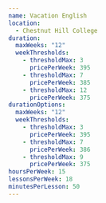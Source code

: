 ```yaml
---
name: Vacation English
location:
  - Chestnut Hill College
duration:
  maxWeeks: "12"
  weekThresholds:
    - thresholdMax: 3
      pricePerWeek: 395
    - thresholdMax: 7
      pricePerWeek: 385
    - thresholdMax: 12
      pricePerWeek: 375
durationOptions:
  maxWeeks: "12"
  weekThresholds:
    - thresholdMax: 3
      pricePerWeek: 395
    - thresholdMax: 7
      pricePerWeek: 386
    - thresholdMax: 9
      pricePerWeek: 375
hoursPerWeek: 15
lessonsPerWeek: 18
minutesPerLesson: 50
---
```

